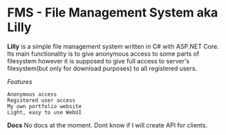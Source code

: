# FMS - File Management System aka Lilly

__Lilly__ is a simple file management system written in C# with ASP.NET Core. Its main functionality is to give anonymous access to some parts of filesystem however it is supposed to give full access to server's filesystem(but only for download purposes) to all registered users.

*Features*

    Anonymous access
    Registered user access
    My own portfolio website
    Light, easy to use WebUI

__Docs__ No docs at the moment. Dont know if I will create API for clients.
